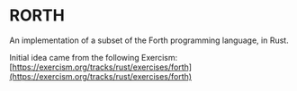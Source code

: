 # RORTH

An implementation of a subset of the Forth programming language, in Rust.

Initial idea came from the following Exercism: [https://exercism.org/tracks/rust/exercises/forth](https://exercism.org/tracks/rust/exercises/forth)
